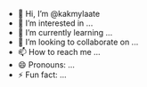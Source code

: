 - 👋 Hi, I’m @kakmylaate
- 👀 I’m interested in ...
- 🌱 I’m currently learning ...
- 💞️ I’m looking to collaborate on ...
- 📫 How to reach me ...
- 😄 Pronouns: ...
- ⚡ Fun fact: ...

<!---
kakmylaate/kakmylaate is a ✨ special ✨ repository because its `README.md` (this file) appears on your GitHub profile.
You can click the Preview link to take a look at your changes.
--->
